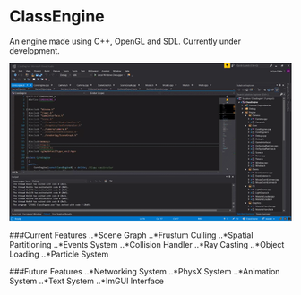 # ClassEngine

An engine made using C++, OpenGL and SDL. Currently under development.

![](gitimg/demo0.gif)

###Current Features
..*Scene Graph
..*Frustum Culling
..*Spatial Partitioning
..*Events System
..*Collision Handler
..*Ray Casting
..*Object Loading
..*Particle System

###Future Features
..*Networking System
..*PhysX System
..*Animation System
..*Text System
..*ImGUI Interface

